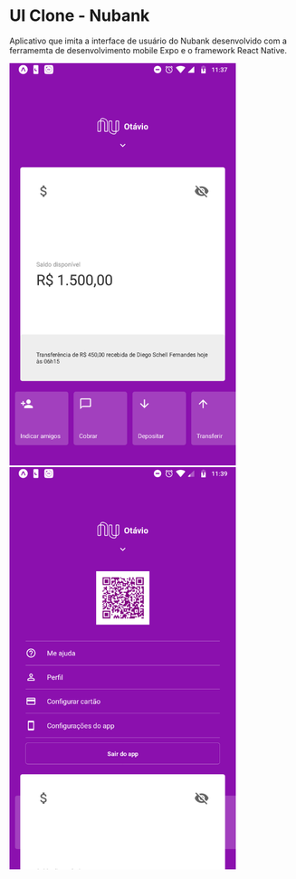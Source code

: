 # UI Clone - Nubank

Aplicativo que imita a interface de usuário do Nubank desenvolvido com a ferramemta de desenvolvimento mobile Expo e o framework React Native.

<p>
  <img src="screenshots/print.png" alt="screenshot1" width="400"/>
  <img src="screenshots/print2.png" alt="screenshot2" width="400"/>
<p/>
